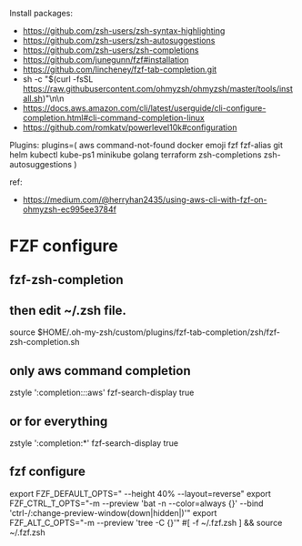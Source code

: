 Install packages:

* https://github.com/zsh-users/zsh-syntax-highlighting
* https://github.com/zsh-users/zsh-autosuggestions
* https://github.com/zsh-users/zsh-completions
* https://github.com/junegunn/fzf#installation
* https://github.com/lincheney/fzf-tab-completion.git
* sh -c "$(curl -fsSL https://raw.githubusercontent.com/ohmyzsh/ohmyzsh/master/tools/install.sh)"\n\n
* https://docs.aws.amazon.com/cli/latest/userguide/cli-configure-completion.html#cli-command-completion-linux
* https://github.com/romkatv/powerlevel10k#configuration

Plugins:
plugins=(
  aws
  command-not-found
  docker
  emoji
  fzf
  fzf-alias
  git
  helm
  kubectl
  kube-ps1
  minikube
  golang
  terraform
  zsh-completions
  zsh-autosuggestions
)


ref:
* https://medium.com/@herryhan2435/using-aws-cli-with-fzf-on-ohmyzsh-ec995ee3784f
# FZF configure

## fzf-zsh-completion
## then edit ~/.zsh file.
source $HOME/.oh-my-zsh/custom/plugins/fzf-tab-completion/zsh/fzf-zsh-completion.sh
## only aws command completion
zstyle ':completion:*:*:aws' fzf-search-display true
## or for everything
zstyle ':completion:*' fzf-search-display true
## fzf configure
export FZF_DEFAULT_OPTS=" --height 40% --layout=reverse"
export FZF_CTRL_T_OPTS="-m --preview 'bat -n --color=always {}' --bind 'ctrl-/:change-preview-window(down|hidden|)'"
export FZF_ALT_C_OPTS="-m --preview 'tree -C {}'"
#[ -f ~/.fzf.zsh ] && source ~/.fzf.zsh
